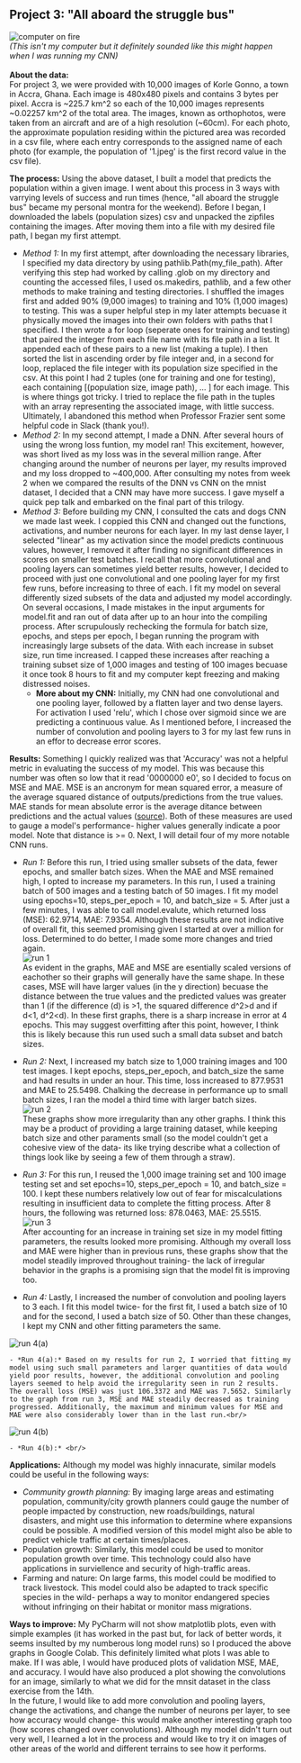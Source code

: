 ## Project 3: "All aboard the struggle bus"<br/>
![computer on fire](https://aeraposo.github.io/Data-310-Public-Raposo/mac_fire.jpg)<br/>
*(This isn't my computer but it definitely sounded like this might happen when I was running my CNN)*<br/><br/>
**About the data:**<br/>
For project 3, we were provided with 10,000 images of Korle Gonno, a town in Accra, Ghana. Each image is 480x480 pixels and contains 3 bytes per pixel. Accra is ~225.7 km^2 so each of the 10,000 images represents ~0.02257 km^2 of the total area. The images, known as orthophotos, were taken from an aircraft and are of a high resolution (~60cm). For each photo, the approximate population residing within the pictured area was recorded in a csv file, where each entry corresponds to the assigned name of each photo (for example, the population of '1.jpeg' is the first record value in the csv file).<br/>

**The process:** Using the above dataset, I built a model that predicts the population within a given image. I went about this process in 3 ways with varrying levels of success and run times (hence, "all aboard the struggle bus" became my personal montra for the weekend). Before I began, I downloaded the labels (population sizes) csv and unpacked the zipfiles containing the images. After moving them into a file with my desired file path, I began my first attempt.<br/>
- *Method 1:* In my first attempt, after downloading the necessary libraries, I specified my data directory by using pathlib.Path(my_file_path). After verifying this step had worked by calling .glob on my directory and counting the accessed files, I used os.makedirs, pathlib, and a few other methods to make training and testing directories. I shuffled the images first and added 90% (9,000 images) to training and 10% (1,000 images) to testing. This was a super helpful step in my later attempts becuase it physically moved the images into their own folders with paths that I specified. I then wrote a for loop (seperate ones for training and testing) that paired the integer from each file name with its file path in a list. It appended each of these pairs to a new list (making a tuple). I then sorted the list in ascending order by file integer and, in a second for loop, replaced the file integer with its population size specified in the csv. At this point I had 2 tuples (one for training and one for testing), each containing [(population size, image path), ... ] for each image. This is where things got tricky. I tried to replace the file path in the tuples with an array representing the associated image, with little success. Ultimately, I abandoned this method when Professor Frazier sent some helpful code in Slack (thank you!).<br/>
- *Method 2:* In my second attempt, I made a DNN. After several hours of using the wrong loss funtion, my model ran! This excitement, however, was short lived as my loss was in the several million range. After changing around the number of neurons per layer, my results improved and my loss dropped to ~400,000. After consulting my notes from week 2 when we compared the results of the DNN vs CNN on the mnist dataset, I decided that a CNN may have more success. I gave myself a quick pep talk and embarked on the final part of this trilogy.<br/>
- *Method 3:* Before building my CNN, I consulted the cats and dogs CNN we made last week. I coppied this CNN and changed out the functions, activations, and number neurons for each layer. In my last dense layer, I selected "linear" as my activation since the model predicts continuous values, however, I removed it after finding no significant differences in scores on smaller test batches. I recall that more convolutional and pooling layers can sometimes yield better results, however, I decided to proceed with just one convolutional and one pooling layer for my first few runs, before increasing to three of each. I fit my model on several differently sized subsets of the data and adjusted my model accordingly. On several occasions, I made mistakes in the input arguments for model.fit and ran out of data after up to an hour into the compiling process. After scrupulously rechecking the formula for batch size, epochs, and steps per epoch, I began running the program with increasingly large subsets of the data. With each increase in subset size, run time increased. I capped these increases after reaching a training subset size of 1,000 images and testing of 100 images becuase it once took 8 hours to fit and my computer kept freezing and making distressed noises.
  - **More about my CNN:** Initially, my CNN had one convolutional and one pooling layer, followed by a flatten layer and two dense layers. For activation I used 'relu', which I chose over sigmoid since we are predicting a continuous value. As I mentioned before, I increased the number of convolution and pooling layers to 3 for my last few runs in an effor to decrease error scores.<br/>
  
**Results:** Something I quickly realized was that 'Accuracy' was not a helpful metric in evaluating the success of my model. This was because this number was often so low that it read '0000000 e0', so I decided to focus on MSE and MAE. MSE is an ancronym for mean squared error, a measure of the average squared distance of outputs/predictions from the true values. MAE stands for mean absolute error is the average ditance between predictions and the actual values ([source](http://zerospectrum.com/2019/06/02/mae-vs-mse-vs-rmse/)). Both of these measures are used to gauge a model's performance- higher values generally indicate a poor model. Note that distance is >= 0. Next, I will detail four of my more notable CNN runs.
  - *Run 1:* Before this run, I tried using smaller subsets of the data, fewer epochs, and smaller batch sizes. When the MAE and MSE remained high, I opted to increase my parameters. In this run, I used a training batch of 500 images and a testing batch of 50 images. I fit my model using epochs=10, steps_per_epoch = 10, and batch_size = 5. After just a few minutes, I was able to call model.evalute, which returned loss (MSE): 62.9714,  MAE: 7.9354. Although these results are not indicative of overall fit, this seemed promising given I started at over a million for loss. Determined to do better, I made some more changes and tried again.<br/>
![run 1](https://aeraposo.github.io/Data-310-Public-Raposo/p3_1.png)<br/>
As evident in the graphs, MAE and MSE are esentially scaled versions of eachother so their graphs will generally have the same shape. In these cases, MSE will have larger values (in the y direction) becuase the distance between the true values and the predicted values was greater than 1 (if the difference (d) is >1, the squared difference d^2>d and if d<1, d^2<d). In these first graphs, there is a sharp increase in error at 4 epochs. This may suggest overfitting after this point, however, I think this is likely because this run used such a small data subset and batch sizes.<br/>

  - *Run 2:* Next, I increased my batch size to 1,000 training images and 100 test images. I kept epochs, steps_per_epoch, and batch_size the same and had results in under an hour. This time, loss increased to 877.9531 and MAE to 25.5498. Chalking the decrease in performance up to small batch sizes, I ran the model a third time with larger batch sizes.<br/>
![run 2](https://aeraposo.github.io/Data-310-Public-Raposo/p3_2.png)<br/>
These graphs show more irregularity than any other graphs. I think this may be a product of providing a large training dataset, while keeping batch size and other paraments small (so the model couldn't get a cohesive view of the data- its like trying describe what a collection of things look like by seeing a few of them through a straw).<br/>

  - *Run 3:* For this run, I reused the 1,000 image training set and 100 image testing set and set epochs=10, steps_per_epoch = 10, and batch_size = 100. I kept these numbers relatively low out of fear for miscalculations resulting in insufficient data to complete the fitting process. After 8 hours, the following was returned loss: 878.0463, MAE: 25.5515.<br/>
![run 3](https://aeraposo.github.io/Data-310-Public-Raposo/p3_3.png)<br/>
After accounting for an increase in training set size in my model fitting parameters, the results looked more promising. Although my overall loss and MAE were higher than in previous runs, these graphs show that the model steadily improved throughout training- the lack of irregular behavior in the graphs is a promising sign that the model fit is improving too.<br/> 

  - *Run 4:* Lastly, I increased the number of convolution and pooling layers to 3 each. I fit this model twice- for the first fit, I used a batch size of 10 and for the second, I used a batch size of 50. Other than these changes, I kept my CNN and other fitting parameters the same.<br/>
  
![run 4(a)](https://aeraposo.github.io/Data-310-Public-Raposo/p3_4.png)<br/>

    - *Run 4(a):* Based on my results for run 2, I worried that fitting my model using such small parameters and larger quantities of data would yield poor results, however, the additional convolution and pooling layers seemed to help avoid the irregularity seen in run 2 results. The overall loss (MSE) was just 106.3372 and MAE was 7.5652. Similarly to the graph from run 3, MSE and MAE steadily decreased as training progressed. Additionally, the maximum and minimum values for MSE and MAE were also considerably lower than in the last run.<br/>
    
![run 4(b)](https://aeraposo.github.io/Data-310-Public-Raposo/p3_4b.png)<br/>
    
    - *Run 4(b):* <br/>

**Applications:** Although my model was highly innacurate, similar models could be useful in the following ways:<br/>
- *Community growth planning:* By imaging large areas and estimating population, community/city growth planners could gauge the number of people impacted by construction, new roads/buildings, natural disasters, and might use this information to determine where expansions could be possible. A modified version of this model might also be able to predict vehicle traffic at certain times/places.<br/>
- Population growth: Similarly, this model could be used to monitor population growth over time. This technology could also have applications in surviellence and security of high-traffic areas.<br/>
- Farming and nature: On large farms, this model could be modified to track livestock. This model could also be adapted to track specific species in the wild- perhaps a way to monitor endangered species without infringing on their habitat or monitor mass migrations.<br/>


**Ways to improve:** My PyCharm will not show matplotlib plots, even with simple examples (it has worked in the past but, for lack of better words, it seems insulted by my numberous long model runs) so I produced the above graphs in Google Colab. This definitely limited what plots I was able to make. If I was able, I would have produced plots of validation MSE, MAE, and accuracy. I would have also produced a plot showing the convolutions for an image, similarly to what we did for the mnsit dataset in the class exercise from the 14th.<br/>
In the future, I would like to add more convolution and pooling layers, change the activations, and change the number of neurons per layer, to see how accuracy would change- this would make another interesting graph too (how scores changed over convolutions). Although my model didn't turn out very well, I learned a lot in the process and would like to try it on images of other areas of the world and different terrains to see how it performs.
